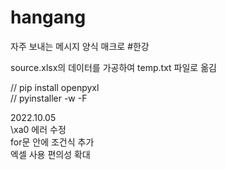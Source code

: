 # hangang

자주 보내는 메시지 양식 매크로 #한강

source.xlsx의 데이터를 가공하여
temp.txt 파일로 옮김


// pip install openpyxl<br>
// pyinstaller -w -F <filename><br>




2022.10.05<br>
\xa0 에러 수정<br>
for문 안에 조건식 추가<br>
엑셀 사용 편의성 확대<br>
